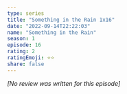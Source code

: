 ```yaml
---
type: series
title: "Something in the Rain 1x16"
date: "2022-09-14T22:22:03"
name: "Something in the Rain"
season: 1
episode: 16
rating: 2
ratingEmoji: ⭐️⭐️
share: false
---
```


*[No review was written for this episode]*
